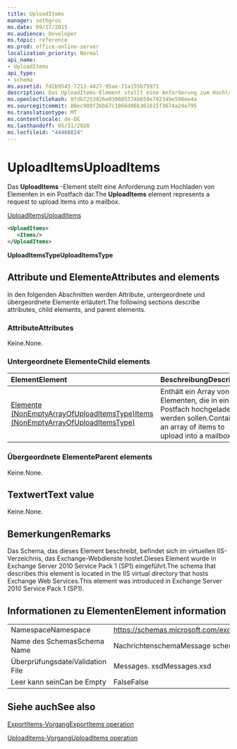 ```yaml
---
title: UploadItems
manager: sethgros
ms.date: 09/17/2015
ms.audience: Developer
ms.topic: reference
ms.prod: office-online-server
localization_priority: Normal
api_name:
- UploadItems
api_type:
- schema
ms.assetid: fd2b9545-7213-4427-95ae-71a155b75971
description: Das UploadItems-Element stellt eine Anforderung zum Hochladen von Elementen in ein Postfach dar.
ms.openlocfilehash: 8fdb7253926e030085374b650e792349e598ee4a
ms.sourcegitcommit: 88ec988f2bb67c1866d06b361615f3674a24e795
ms.translationtype: MT
ms.contentlocale: de-DE
ms.lasthandoff: 05/31/2020
ms.locfileid: "44468824"
---
```

# <a name="uploaditems"></a><span data-ttu-id="5998a-103">UploadItems</span><span class="sxs-lookup"><span data-stu-id="5998a-103">UploadItems</span></span>

<span data-ttu-id="5998a-104">Das **UploadItems** -Element stellt eine Anforderung zum Hochladen von Elementen in ein Postfach dar.</span><span class="sxs-lookup"><span data-stu-id="5998a-104">The **UploadItems** element represents a request to upload items into a mailbox.</span></span> 
  
[<span data-ttu-id="5998a-105">UploadItems</span><span class="sxs-lookup"><span data-stu-id="5998a-105">UploadItems</span></span>](uploaditems.md)
  
```XML
<UploadItems>
   <Items/>
</UploadItems>
```

 <span data-ttu-id="5998a-106">**UploadItemsType**</span><span class="sxs-lookup"><span data-stu-id="5998a-106">**UploadItemsType**</span></span>
## <a name="attributes-and-elements"></a><span data-ttu-id="5998a-107">Attribute und Elemente</span><span class="sxs-lookup"><span data-stu-id="5998a-107">Attributes and elements</span></span>

<span data-ttu-id="5998a-108">In den folgenden Abschnitten werden Attribute, untergeordnete und übergeordnete Elemente erläutert.</span><span class="sxs-lookup"><span data-stu-id="5998a-108">The following sections describe attributes, child elements, and parent elements.</span></span>
  
### <a name="attributes"></a><span data-ttu-id="5998a-109">Attribute</span><span class="sxs-lookup"><span data-stu-id="5998a-109">Attributes</span></span>

<span data-ttu-id="5998a-110">Keine.</span><span class="sxs-lookup"><span data-stu-id="5998a-110">None.</span></span>
  
### <a name="child-elements"></a><span data-ttu-id="5998a-111">Untergeordnete Elemente</span><span class="sxs-lookup"><span data-stu-id="5998a-111">Child elements</span></span>

|<span data-ttu-id="5998a-112">**Element**</span><span class="sxs-lookup"><span data-stu-id="5998a-112">**Element**</span></span>|<span data-ttu-id="5998a-113">**Beschreibung**</span><span class="sxs-lookup"><span data-stu-id="5998a-113">**Description**</span></span>|
|:-----|:-----|
|[<span data-ttu-id="5998a-114">Elemente (NonEmptyArrayOfUploadItemsType)</span><span class="sxs-lookup"><span data-stu-id="5998a-114">Items (NonEmptyArrayOfUploadItemsType)</span></span>](items-nonemptyarrayofuploaditemstype.md) <br/> |<span data-ttu-id="5998a-115">Enthält ein Array von Elementen, die in ein Postfach hochgeladen werden sollen.</span><span class="sxs-lookup"><span data-stu-id="5998a-115">Contains an array of items to upload into a mailbox.</span></span>  <br/> |
   
### <a name="parent-elements"></a><span data-ttu-id="5998a-116">Übergeordnete Elemente</span><span class="sxs-lookup"><span data-stu-id="5998a-116">Parent elements</span></span>

<span data-ttu-id="5998a-117">Keine.</span><span class="sxs-lookup"><span data-stu-id="5998a-117">None.</span></span>
  
## <a name="text-value"></a><span data-ttu-id="5998a-118">Textwert</span><span class="sxs-lookup"><span data-stu-id="5998a-118">Text value</span></span>

<span data-ttu-id="5998a-119">Keine.</span><span class="sxs-lookup"><span data-stu-id="5998a-119">None.</span></span>
  
## <a name="remarks"></a><span data-ttu-id="5998a-120">Bemerkungen</span><span class="sxs-lookup"><span data-stu-id="5998a-120">Remarks</span></span>

<span data-ttu-id="5998a-121">Das Schema, das dieses Element beschreibt, befindet sich im virtuellen IIS-Verzeichnis, das Exchange-Webdienste hostet.Dieses Element wurde in Exchange Server 2010 Service Pack 1 (SP1) eingeführt.</span><span class="sxs-lookup"><span data-stu-id="5998a-121">The schema that describes this element is located in the IIS virtual directory that hosts Exchange Web Services.This element was introduced in Exchange Server 2010 Service Pack 1 (SP1).</span></span>
  
## <a name="element-information"></a><span data-ttu-id="5998a-122">Informationen zu Elementen</span><span class="sxs-lookup"><span data-stu-id="5998a-122">Element information</span></span>

|||
|:-----|:-----|
|<span data-ttu-id="5998a-123">Namespace</span><span class="sxs-lookup"><span data-stu-id="5998a-123">Namespace</span></span>  <br/> |https://schemas.microsoft.com/exchange/services/2006/messages  <br/> |
|<span data-ttu-id="5998a-124">Name des Schemas</span><span class="sxs-lookup"><span data-stu-id="5998a-124">Schema Name</span></span>  <br/> |<span data-ttu-id="5998a-125">Nachrichtenschema</span><span class="sxs-lookup"><span data-stu-id="5998a-125">Message schema</span></span>  <br/> |
|<span data-ttu-id="5998a-126">Überprüfungsdatei</span><span class="sxs-lookup"><span data-stu-id="5998a-126">Validation File</span></span>  <br/> |<span data-ttu-id="5998a-127">Messages. xsd</span><span class="sxs-lookup"><span data-stu-id="5998a-127">Messages.xsd</span></span>  <br/> |
|<span data-ttu-id="5998a-128">Leer kann sein</span><span class="sxs-lookup"><span data-stu-id="5998a-128">Can be Empty</span></span>  <br/> |<span data-ttu-id="5998a-129">False</span><span class="sxs-lookup"><span data-stu-id="5998a-129">False</span></span>  <br/> |
   
## <a name="see-also"></a><span data-ttu-id="5998a-130">Siehe auch</span><span class="sxs-lookup"><span data-stu-id="5998a-130">See also</span></span>



[<span data-ttu-id="5998a-131">ExportItems-Vorgang</span><span class="sxs-lookup"><span data-stu-id="5998a-131">ExportItems operation</span></span>](exportitems-operation.md)
  
[<span data-ttu-id="5998a-132">UploadItems-Vorgang</span><span class="sxs-lookup"><span data-stu-id="5998a-132">UploadItems operation</span></span>](uploaditems-operation.md)


